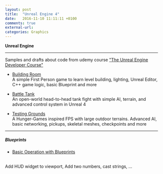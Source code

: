 ```yaml
---
layout: post
title:  "Unreal Engine 4"
date:   2016-11-10 11:11:11 +0100
comments: true
external-url:
categories: Graphics
---
```

	

**Unreal Engine**

--- 

Samples and drafts about code from udemy course ["The Unreal Engine Developer Course"](https://www.udemy.com/unrealcourse/learn/v4/)


* [Building Room](https://github.com/NelsonBilber/ue4.udemy.unrealcourse.buildingroom) <br/> A simple First Person game to learn level building, lighting, Unreal Editor, C++ game logic, basic Blueprint and more

* [Battle Tank](https://github.com/NelsonBilber/ue4.udemy.unrealcourse.battletank) <br/> An open-world head-to-head tank fight with simple AI, terrain, and advanced control system in Unreal 4

* [Testing Grounds](https://github.com/NelsonBilber/ue4.udemy.unrealcourse.testinggrounds) <br/> A Hunger-Games inspired FPS with large outdoor terrains. Advanced AI, basic networking, pickups, skeletal meshes, checkpoints and more

---

##### Blueprints

* [Basic Operation with Blueprints](https://github.com/NelsonBilber/ue4.bp.basic.operations) 
<br/>
Add HUD widget to viewport, Add two numbers, cast strings, ...



